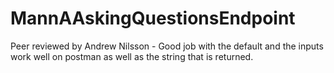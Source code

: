 # MannAAskingQuestionsEndpoint

Peer reviewed by Andrew Nilsson - Good job with the default and the inputs work well on postman as well as the string that is returned.

